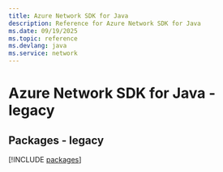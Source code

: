 ```yaml
---
title: Azure Network SDK for Java
description: Reference for Azure Network SDK for Java
ms.date: 09/19/2025
ms.topic: reference
ms.devlang: java
ms.service: network
---
```

# Azure Network SDK for Java - legacy
## Packages - legacy
[!INCLUDE [packages](network-index.md)]